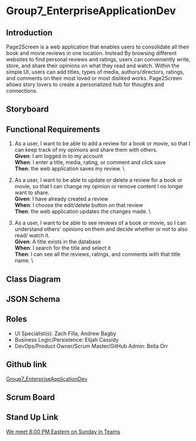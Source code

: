 # Group7_EnterpriseApplicationDev

## Introduction

Page2Screen is a web application that enables users to consolidate all their book and movie reviews in one location. Instead 
By browsing different websites to find personal reviews and ratings, users can conveniently write, store, and share their 
opinions on what they read and watch. Within the simple UI, users can add titles, types of media, authors/directors, ratings, 
and comments on their most loved or most disliked works. Page2Screen allows story lovers to create a personalized hub for thoughts and connections.

## Storyboard

## Functional Requirements

1. As a user, I want to be able to add a review for a book or movie, so that I can keep track of my opinions and share them with others. \
**Given**: I am logged in to my account \
**When**: I enter a title, media, rating, or comment and click save \
**Then**: the web application saves my review. \

2. As a user, I want to be able to update or delete a review for a book or movie, so that I can change my opinion or remove content I no longer want to share. \
**Given**: I have already created a review \
**When**: I choose the edit/delete button on that review \
**Then**: the web application updates the changes made. \

2. As a user, I want to be able to see reviews of a book or movie, so I can understand others' opinions on them and decide whether or not to also read/ watch it. \
**Given**: A title exists in the database \
**When**: I search for the title and select it \
**Then**: I can see all the reviews, ratings, and comments with that title name. \

## Class Diagram

## JSON Schema

## Roles
* UI Specialist(s): Zach Filla, Andrew Bagby
* Business Logic/Persistence: Elijah Cassidy
* DevOps/Product Owner/Scrum Master/GitHub Admin: Bella Orr

## Github link
[Group7_EnterpriseApplicationDev](https://github.com/bella-orr/Group7_EnterpriseApplicationDev.git)

## Scrum Board

## Stand Up Link
[We meet 8:00 PM Eastern on Sunday in Teams](https://teams.microsoft.com/l/meetup-join/19%3ameeting_NDYzZGU4MzgtMWUwZS00OTU1LThjNDQtZWUzYjdiZWM2OTMx%40thread.v2/0?context=%7b%22Tid%22%3a%22f5222e6c-5fc6-48eb-8f03-73db18203b63%22%2c%22Oid%22%3a%2226d681d5-1ec6-40ee-aa28-ef79944434d3%22%7d 
)
